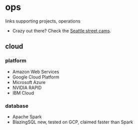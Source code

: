 # ops
links supporting projects, operations

* Crazy out there? Check the [Seattle street cams](https://web6.seattle.gov/travelers/).

## cloud

### platform

* Amazon Web Services
* Google Cloud Platform
* Microsoft Azure
* NVIDIA RAPID
* IBM Cloud

### database

* Apache Spark
* BlazingSQL new, tested on GCP, claimed faster than Spark
